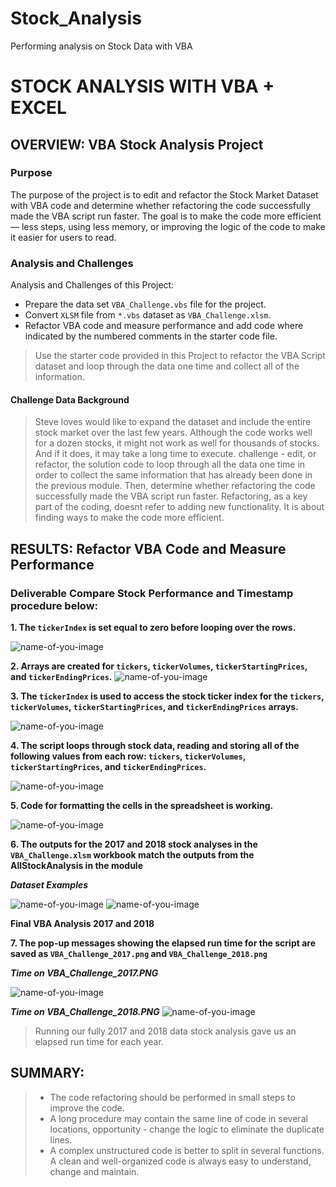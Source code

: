 # Stock_Analysis
Performing analysis on Stock Data with VBA
# STOCK ANALYSIS WITH VBA + EXCEL
## OVERVIEW: VBA Stock Analysis Project

### Purpose

The purpose of the project is to edit and refactor the Stock Market Dataset with VBA code and determine whether refactoring the code successfully made the VBA script run faster. The goal is to make the code more efficient— less steps, using less memory, or improving the logic of the code to make it easier for users to read. 

### Analysis and Challenges
Analysis and Challenges of this Project:
- Prepare the data set `VBA_Challenge.vbs` file for the project.
- Convert `XLSM` file from `*.vbs` dataset as `VBA_Challenge.xlsm`.
- Refactor VBA code and measure performance and add code where indicated by the numbered comments in the starter code file.
> Use the starter code provided in this Project to refactor the VBA Script dataset and loop through the data one time and collect all of the information.
#### Challenge Data Background
> Steve loves would like to expand the dataset and include the entire stock market over the last few years. Although the code works well for a dozen stocks, it might not work as well for thousands of stocks. And if it does, it may take a long time to execute.
> challenge - edit, or refactor, the solution code to loop through all the data one time in order to collect the same information that has already been done in the previous module. Then, determine whether refactoring the code successfully made the VBA script run faster. 
> Refactoring, as a key part of the coding, doesnt refer to adding new functionality. It is about finding ways to make the code more efficient. 
## RESULTS: Refactor VBA Code and Measure Performance
 
### Deliverable Compare Stock Performance and Timestamp procedure below:

**1. The `tickerIndex` is set equal to zero before looping over the rows.**

![name-of-you-image](https://github.com/Dorislava/Stock_Analysis/blob/main/TickerIndex.PNG)

**2. Arrays are created for `tickers`, `tickerVolumes`, `tickerStartingPrices`, and `tickerEndingPrices`.**
![name-of-you-image](https://github.com/Dorislava/Stock_Analysis/blob/main/Arrays%20created.PNG)

**3. The `tickerIndex` is used to access the stock ticker index for the `tickers`, `tickerVolumes`, `tickerStartingPrices`, and `tickerEndingPrices` arrays.**

![name-of-you-image](https://github.com/Dorislava/Stock_Analysis/blob/main/TickerIndex%20%20to%20access%20the%20stock%20ticker.PNG)

**4. The script loops through stock data, reading and storing all of the following values from each row: `tickers`, `tickerVolumes`, `tickerStartingPrices`, and `tickerEndingPrices`.**

![name-of-you-image](https://github.com/Dorislava/Stock_Analysis/blob/main/Loops%20through%20Stock%20data.PNG)

**5. Code for formatting the cells in the spreadsheet is working.**

![name-of-you-image](https://github.com/Dorislava/Stock_Analysis/blob/main/Formatting.PNG)

**6. The outputs for the 2017 and 2018 stock analyses in the `VBA_Challenge.xlsm` workbook match the outputs from the AllStockAnalysis in the module**

***Dataset Examples***

![name-of-you-image](https://github.com/Dorislava/Stock_Analysis/blob/main/All%20Stocks%202017.PNG)
![name-of-you-image](https://github.com/Dorislava/Stock_Analysis/blob/main/All%20Stocks%202018.PNG)

**Final VBA Analysis 2017 and 2018** 

**7. The pop-up messages showing the elapsed run time for the script are saved as `VBA_Challenge_2017.png` and `VBA_Challenge_2018.png`**

***Time on VBA_Challenge_2017.PNG***

![name-of-you-image](https://github.com/Dorislava/Stock_Analysis/blob/main/VBA_Challenge_2017.PNG)

***Time on VBA_Challenge_2018.PNG***
![name-of-you-image](https://github.com/Dorislava/Stock_Analysis/blob/main/VBA_Challenge_2018.PNG)

> Running our fully 2017 and 2018 data stock analysis gave us an elapsed run time for each year.

## SUMMARY:
> - The code refactoring should be performed in small steps to improve the code.
> - A long procedure may contain the same line of code in several locations, opportunity - change the logic to eliminate the duplicate lines.
> - A complex unstructured code is better to split in several functions. 
A clean and well-organized code is always easy to understand, change and maintain. 
